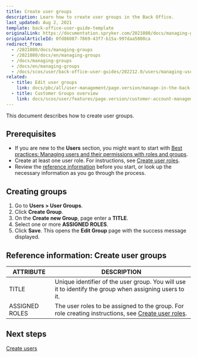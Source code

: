 ```yaml
---
title: Create user groups
description: Learn how to create user groups in the Back Office.
last_updated: Aug 2, 2021
template: back-office-user-guide-template
originalLink: https://documentation.spryker.com/2021080/docs/managing-groups
originalArticleId: 0fd86087-7869-43f7-b15a-997daa5800ca
redirect_from:
  - /2021080/docs/managing-groups
  - /2021080/docs/en/managing-groups
  - /docs/managing-groups
  - /docs/en/managing-groups
  - /docs/scos/user/back-office-user-guides/202212.0/users/managing-user-groups/creating-user-groups.html
related:
  - title: Edit user groups
    link: docs/pbc/all/user-management/page.version/manage-in-the-back-office/manage-user-groups/edit-user-groups.html
  - title: Customer Groups overview
    link: docs/scos/user/features/page.version/customer-account-management-feature-overview/customer-groups-overview.html
---
```


This document describes how to create user groups.

## Prerequisites

* If you are new to the **Users** section, you might want to start with [Best practices: Managing users and their permissions with roles and groups](/docs/pbc/all/user-management/{{page.version}}/manage-in-the-back-office/best-practices-manage-users-and-their-permissions-with-roles-and-groups.html).
* Create at least one user role. For instructions, see [Create user roles](/docs/pbc/all/user-management/{{page.version}}/manage-in-the-back-office/manage-user-groups/create-user-groups.html).
* Review the [reference information](#reference-information-create-user-groups) before you start, or look up the necessary information as you go through the process.

## Creating groups

1. Go to **Users&nbsp;<span aria-label="and then">></span> User Groups**.
2. Click **Create Group**.
3. On the **Create new Group**, page enter a **TITLE**.
4. Select one or more **ASSIGNED ROLES**.
5. Click **Save**.
    This opens the **Edit Group** page with the success message displayed.


## Reference information: Create user groups

| ATTRIBUTE | DESCRIPTION |
| --- | --- |
| TITLE | Unique identifier of the user group. You will use it to identify the group when assigning  users to it. |
| ASSIGNED ROLES | The user roles to be assigned to the group. For role creating instructions, see [Create user roles](/docs/pbc/all/user-management/{{page.version}}/manage-in-the-back-office/manage-user-groups/create-user-groups.html). |

## Next steps

[Create users](/docs/pbc/all/user-management/{{page.version}}/manage-in-the-back-office/manage-users/create-users.html)
